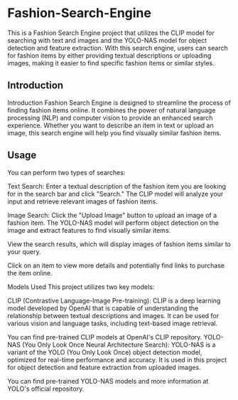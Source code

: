 # Fashion-Search-Engine

This is a Fashion Search Engine project that utilizes the CLIP model for searching with text and images and the YOLO-NAS model for object detection and feature extraction. With this search engine, users can search for fashion items by either providing textual descriptions or uploading images, making it easier to find specific fashion items or similar styles.

## Introduction
Introduction
Fashion Search Engine is designed to streamline the process of finding fashion items online. It combines the power of natural language processing (NLP) and computer vision to provide an enhanced search experience. Whether you want to describe an item in text or upload an image, this search engine will help you find visually similar fashion items.

## Usage

You can perform two types of searches:

Text Search: Enter a textual description of the fashion item you are looking for in the search bar and click "Search." The CLIP model will analyze your input and retrieve relevant images of fashion items.

Image Search: Click the "Upload Image" button to upload an image of a fashion item. The YOLO-NAS model will perform object detection on the image and extract features to find visually similar items.

View the search results, which will display images of fashion items similar to your query.

Click on an item to view more details and potentially find links to purchase the item online.

Models Used
This project utilizes two key models:

CLIP (Contrastive Language-Image Pre-training): CLIP is a deep learning model developed by OpenAI that is capable of understanding the relationship between textual descriptions and images. It can be used for various vision and language tasks, including text-based image retrieval.

You can find pre-trained CLIP models at OpenAI's CLIP repository.
YOLO-NAS (You Only Look Once Neural Architecture Search): YOLO-NAS is a variant of the YOLO (You Only Look Once) object detection model, optimized for real-time performance and accuracy. It is used in this project for object detection and feature extraction from uploaded images.

You can find pre-trained YOLO-NAS models and more information at YOLO's official repository.
